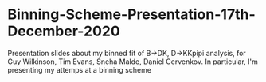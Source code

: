 # Binning-Scheme-Presentation-17th-December-2020
Presentation slides about my binned fit of B->DK, D->KKpipi analysis, for Guy Wilkinson, Tim Evans, Sneha Malde, Daniel Cervenkov. In particular, I'm presenting my attemps at a binning scheme
